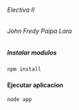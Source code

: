 ###### Electiva II
###### John Fredy Paipa Lara

##### Instalar modulos 
```bash
npm install
```

#### Ejecutar aplicacion

```bash
node app
```